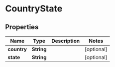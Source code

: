 
# CountryState

## Properties
Name | Type | Description | Notes
------------ | ------------- | ------------- | -------------
**country** | **String** |  |  [optional]
**state** | **String** |  |  [optional]



